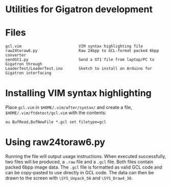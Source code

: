 Utilities for Gigatron development
==================================

Files
=====
```
gcl.vim                         VIM syntax highlighting file
raw24toraw6.py                  Raw 24bpp to GCL-format packed 6bpp converter
sendGt1.py                      Send a GT1 file from laptop/PC to Gigatron through
LoaderTest/LoaderTest.ino       Sketch to install on Arduino for Gigatron interfacing
```

Installing VIM syntax highlighting
==================================

Place `gcl.vim` in `$HOME/.vim/after/syntax/` and create a file,
`$HOME/.vim/ftdetect/gcl.vim` with the contents:

```
au BufRead,BufNewFile *.gcl set filetype=gcl
```

Using raw24toraw6.py
====================

Running the file will output usage instructions. When executed successfully,
two files will be produced, a `.raw` file and a `.gcl` file. Both files contain
packed 6bpp image data. The `.gcl` file is formatted as valid GCL code and can
be copy-pasted to use directly in GCL code. The data can then be drawn to the
screen with `\SYS_Unpack_56` and `\SYS_Draw4_30`.
